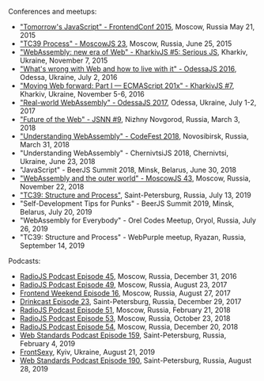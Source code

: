 Conferences and meetups:
- ["Tomorrow's JavaScript" - FrontendConf 2015](FrontendConf2015/), Moscow, Russia May 21, 2015
- ["TC39 Process" - MoscowJS 23](MoscowJS23/), Moscow, Russia, June 25, 2015
- ["WebAssembly: new era of Web" - KharkivJS #5: Serious JS](KharkivJS5/), Kharkiv, Ukraine, November 7, 2015
- ["What's wrong with Web and how to live with it" - OdessaJS 2016](OdessaJS2016/), Odessa, Ukraine, July 2, 2016
- ["Moving Web forward: Part I — ECMAScript 201x" - KharkivJS #7](KharkivJS7/), Kharkiv, Ukraine, November 5-6, 2016
- ["Real-world WebAssembly" - OdessaJS 2017](OdessaJS2017/), Odessa, Ukraine, July 1-2, 2017
- ["Future of the Web" - JSNN #9](https://youtu.be/ZtJZ2qDjee4), Nizhny Novgorod, Russia, March 3, 2018
- ["Understanding WebAssembly" - CodeFest 2018](https://2018.codefest.ru/lecture/1324/), Novosibirsk, Russia, March 31, 2018
- "Understanding WebAssembly" - ChernivtsiJS 2018, Chernivtsi, Ukraine, June 23, 2018
- "JavaScript" - BeerJS Summit 2018, Minsk, Belarus, June 30, 2018
- ["WebAssembly and the outer world" - MoscowJS 43](https://www.moscowjs.ru/talk/webassembly-i-vneshniy-mir), Moscow, Russia, November 22, 2018
- ["TC39: Structure and Process"](https://www.youtube.com/watch?v=_0psqory6rk), Saint-Petersburg, Russia, July 13, 2019
- "Self-Development Tips for Punks" - BeerJS Summit 2019, Minsk, Belarus, July 20, 2019
- "WebAssembly for Everybody" - Orel Codes Meetup, Oryol, Russia, July 26, 2019
- "TC39: Structure and Process" - WebPurple meetup, Ryazan, Russia, September 14, 2019

Podcasts:
- [RadioJS Podcast Episode 45](https://radiojs.ru/2016/12/radiojs-45/), Moscow, Russia, December 31, 2016
- [RadioJS Podcast Episode 49](https://radiojs.ru/2017/08/radiojs-49/), Moscow, Russia, August 23, 2017
- [Frontend Weekend Episode 16](https://soundcloud.com/frontend-weekend/fw-16), Moscow, Russia, August 27, 2017
- [Drinkcast Episode 23](https://spb-frontend.ru/podcast/23/), Saint-Petersburg, Russia, December 29, 2017
- [RadioJS Podcast Episode 51](https://radiojs.ru/2018/02/radiojs-51/), Moscow, Russia, February 21, 2018
- [RadioJS Podcast Episode 53](https://radiojs.ru/2017/08/radiojs-53/), Moscow, Russia, October 23, 2018
- [RadioJS Podcast Episode 54](https://radiojs.ru/2017/08/radiojs-54/), Moscow, Russia, December 20, 2018
- [Web Standards Podcast Episode 159](https://www.youtube.com/watch?v=nBNDK32CS_8), Saint-Petersburg, Russia, February 4, 2019
- [FrontSexy](https://soundcloud.com/begebot/ep23), Kyiv, Ukraine, August 21, 2019
- [Web Standards Podcast Episode 190](https://www.youtube.com/watch?v=wI0UDPZ3mCo), Saint-Petersburg, Russia, August 28, 2019
